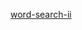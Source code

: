 [word-search-ii](https://leetcode.cn/problems/word-search-ii/submissions/?envType=study-plan-v2&envId=top-interview-150)